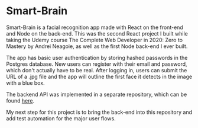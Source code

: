 # Smart-Brain

Smart-Brain is a facial recognition app made with React on the front-end and Node on the back-end. This was the second React project I built while taking the Udemy course The Complete Web Developer in 2020: Zero to Mastery by Andrei Neagoie, as well as the first Node back-end I ever built. 

The app has basic user authentication by storing hashed passwords in the Postgres database. New users can register with their email and password, which don't actually have to be real. After logging in, users can submit the URL of a .jpg file and the app will outline the first face it detects in the image with a blue box.

The backend API was implemented in a separate repository, which can be found [here](https://github.com/djbowers/smart-brain-api).

My next step for this project is to bring the back-end into this repository and add test automation for the major user flows. 
